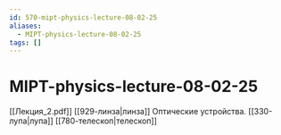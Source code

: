 ```yaml
---
id: 570-mipt-physics-lecture-08-02-25
aliases:
  - MIPT-physics-lecture-08-02-25
tags: []
---
```


# MIPT-physics-lecture-08-02-25
[[Лекция_2.pdf]]
[[929-линза|линза]]
Оптические устройства.
[[330-лупа|лупа]]
[[780-телескоп|телескоп]]

